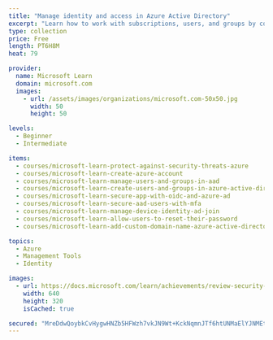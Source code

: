 ```yaml
---
title: "Manage identity and access in Azure Active Directory"
excerpt: "Learn how to work with subscriptions, users, and groups by configuring Microsoft Azure Active Directory for workloads."
type: collection
price: Free
length: PT6H8M
heat: 79

provider:
  name: Microsoft Learn
  domain: microsoft.com
  images:
    - url: /assets/images/organizations/microsoft.com-50x50.jpg
      width: 50
      height: 50

levels:
  - Beginner
  - Intermediate

items:
  - courses/microsoft-learn-protect-against-security-threats-azure
  - courses/microsoft-learn-create-azure-account
  - courses/microsoft-learn-manage-users-and-groups-in-aad
  - courses/microsoft-learn-create-users-and-groups-in-azure-active-directory
  - courses/microsoft-learn-secure-app-with-oidc-and-azure-ad
  - courses/microsoft-learn-secure-aad-users-with-mfa
  - courses/microsoft-learn-manage-device-identity-ad-join
  - courses/microsoft-learn-allow-users-to-reset-their-password
  - courses/microsoft-learn-add-custom-domain-name-azure-active-directory

topics:
  - Azure
  - Management Tools
  - Identity

images:
  - url: https://docs.microsoft.com/learn/achievements/review-security-tools-features-social.png
    width: 640
    height: 320
    isCached: true

secured: "MreDdwQoybkCvHygwHNZb5HFWzh7vkJN9Wt+KckNqmnJTf6htUNMaElYJNMEt6R5Qv9Sh+2OLp+zSC1x2GJ4TSBTzWPLL+BFyW9BH4p7BxOP9M4s9SE5XY0ABgFC+F4rZvUAN/FlpMQeej5xEWLRSjgEvMdO58gYk5J/C+rO/Z7rFmOpVjwBjP9p9rpYb5Tfx/aRGk0S5pJgsjRI8IQeMTaRn6YKB57abGwX1+JXFmpYAw3zlXKnsbZHFfN+gpCSXWQE6MGWPBdzNoTxIAMeL6BB6Fh9IBPmLB5VpEMLWdbYevem0s0bQ6B8IXf+3iEhs5dMkwNiXno0PdCndvVxDZ1un3NCZmBan7BEG3V226A=;qKn8b7JZHibVmFltBcbilg=="
---
```


